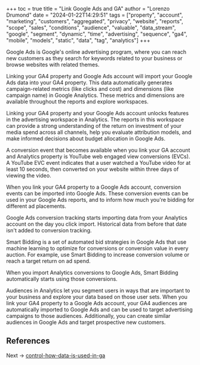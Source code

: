 +++
toc = true
title = "Link Google Ads and GA"
author = "Lorenzo Drumond"
date = "2024-01-22T14:29:51"
tags = ["property",  "account",  "marketing",  "customers",  "aggregated",  "privacy",  "website",  "reports",  "scope",  "sales",  "conditions",  "audience",  "valuable",  "data_stream",  "google",  "segment",  "dynamic",  "time",  "advertising",  "sequence",  "ga4",  "mobile",  "models",  "static",  "data",  "tag",  "analytics"]
+++


Google Ads is Google's online advertising program, where you can reach new customers as they search for keywords related to your business or browse websites with related themes.

Linking your GA4 property and Google Ads account will import your Google Ads data into your GA4 property. This data automatically generates campaign-related metrics (like clicks and cost) and dimensions (like campaign name) in Google Analytics. These metrics and dimensions are available throughout the reports and explore workspaces.

Linking your GA4 property and your Google Ads account unlocks features in the advertising workspace in Analytics. The reports in this workspace can provide a strong understanding of the return on investment of your media spend across all channels, help you evaluate attribution models, and make informed decisions about budget allocation in Google Ads.

A conversion event that becomes available when you link your GA account and Analytics property is YouTube web engaged view conversions (EVCs). A YouTube EVC event indicates that a user watched a YouTube video for at least 10 seconds, then converted on your website within three days of viewing the video.

When you link your GA4 property to a Google Ads account, conversion events can be imported into Google Ads. These conversion events can be used in your Google Ads reports, and to inform how much you're bidding for different ad placements.

Google Ads conversion tracking starts importing data from your Analytics account on the day you click import. Historical data from before that date isn't added to conversion tracking.


Smart Bidding is a set of automated bid strategies in Google Ads that use machine learning to optimize for conversions or conversion value in every auction. For example, use Smart Bidding to increase conversion volume or reach a target return on ad spend.

When you import Analytics conversions to Google Ads, Smart Bidding automatically starts using those conversions.

Audiences in Analytics let you segment users in ways that are important to your business and explore your data based on those user sets. When you link your GA4 property to a Google Ads account, your GA4 audiences are automatically imported to Google Ads and can be used to target advertising campaigns to those audiences. Additionally, you can create similar audiences in Google Ads and target prospective new customers.

## References

Next -> [control-how-data-is-used-in-ga](/wiki/control-how-data-is-used-in-ga/)

